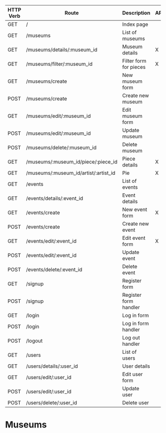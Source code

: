 | HTTP Verb  | Route                                  |  Description                    |  API  | 
|------------|----------------------------------------|---------------------------------|-------|
| GET        |  /                                     | Index page                      |       |   
| GET        |  /museums                              | List of museums                 |       |
| GET        |  /museums/details/:museum_id           | Museum details                  |   X   | 
| GET        |  /museums/filter/:museum_id            | Filter form for pieces          |   X   | 
| GET        |  /museums/create                       | New museum form                 |       |
| POST       |  /museums/create                       | Create new museum               |       |
| GET        |  /museums/edit/:museum_id              | Edit museum form                |       |
| POST       |  /museums/edit/:museum_id              | Update museum                   |       |
| POST       |  /museums/delete/:museum_id            | Delete museum                   |       |  
| GET        | /museums/:museum_id/piece/:piece_id    | Piece details                   |   X   |
| GET        | /museums/:museum_id/artist/:artist_id  | Pie                             |   X   |
| GET        |  /events                               | List of events                  |       |
| GET        |  /events/details/:event_id             | Event details                   |       |
| GET        |  /events/create                        | New event form                  |   X   |
| POST       |  /events/create                        | Create new event                |       |
| GET        |  /events/edit/:event_id                | Edit event form                 |   X   |
| POST       |  /events/edit/:event_id                | Update event                    |       |
| POST       |  /events/delete/:event_id              | Delete event                    |       |
| GET        |  /signup                               | Register form                   |       |
| POST       |  /signup                               | Register form handler           |       |
| GET        |  /login                                | Log in form                     |       |
| POST       |  /login                                | Log in form handler             |       |
| POST       |  /logout                               | Log out  handler                |       |
| GET        |  /users                                | List of users                   |       |
| GET        |  /users/details/:user_id               | User details                    |       |
| GET        |  /users/edit/:user_id                  | Edit user form                  |       |
| POST       |  /users/edit/:user_id                  | Update user                     |       |
| POST       |  /users/delete/:user_id                | Delete user                     |       |







# Museums
